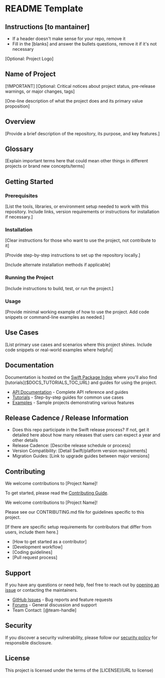 # README Template

## Instructions [to mantainer]
- If a header doesn't make sense for your repo, remove it
- Fill in the [blanks] and answer the bullets questions, remove it if it's not necessary 

[Optional: Project Logo]

## Name of Project

[!IMPORTANT]
[Optional: Critical notices about project status, pre-release warnings, or major changes, tags]

[One-line description of what the project does and its primary value proposition]

## Overview
[Provide a brief description of the repository, its purpose, and key features.]

## Glossary
[Explain important terms here that could mean other things in different projects or brand new concepts/terms]

## Getting Started

### Prerequisites
[List the tools, libraries, or environment setup needed to work with this repository. Include links, version requirements or instructions for installation if necessary.]

### Installation
[Clear instructions for those who want to use the project, not contribute to it]

[Provide step-by-step instructions to set up the repository locally.]

[Include alternate installation methods if applicable]

### Running the Project
[Include instructions to build, test, or run the project.]

### Usage

[Provide minimal working example of how to use the project. Add code snippets or command-line examples as needed.]

## Use Cases

[List primary use cases and scenarios where this project shines. Include code snippets or real-world examples where helpful]

## Documentation

Documentation is hosted on the [Swift Package Index]($DOCS_URL) where you'll also find [tutorials]($DOCS_TUTORIALS_TOC_URL) and
guides for using the project.

- [API Documentation](link-to-docs) - Complete API reference and guides
- [Tutorials](link-to-tutorials) - Step-by-step guides for common use cases
- [Examples](link-to-examples) - Sample projects demonstrating various features

## Release Cadence / Release Information
- Does this repo participate in the Swift release process? If not, get it detailed here about how many releases that users can expect a year and other details 
- Release Cadence: [Describe release schedule or process]
- Version Compatibility: [Detail Swift/platform version requirements]
- Migration Guides: [Link to upgrade guides between major versions]

## Contributing

<!-- Choose ONE of the following Contributing sections based on whether you have a project spect CONTRIBUTING.md file -->
<!-- OPTION 1: For repos WITHOUT a custom CONTRIBUTING.md file -->
We welcome contributions to [Project Name]! 

To get started, please read the [Contributing Guide](https://www.swift.org/contributing/).

<!-- OPTION 2: For repos WITH a custom CONTRIBUTING.md file -->
We welcome contributions to [Project Name]! 

Please see our CONTRIBUTING.md file for guidelines specific to this project.

[If there are specific setup requirements for contributors that differ from users, include them here.]
- [How to get started as a contributor]
- [Development workflow]
- [Coding guidelines]
- [Pull request process]

## Support
If you have any questions or need help, feel free to reach out by [opening an issue](https://github.com/swiftlang/[repository-name]/issues) or contacting the maintainers.

- [GitHub Issues](link-to-issues) - Bug reports and feature requests
- [Forums](link-to-forums) - General discussion and support
- Team Contact: [@team-handle]

## Security
If you discover a security vulnerability, please follow our [security policy](SECURITY.md) for responsible disclosure.

## License
This project is licensed under the terms of the [LICENSE](URL to license)

